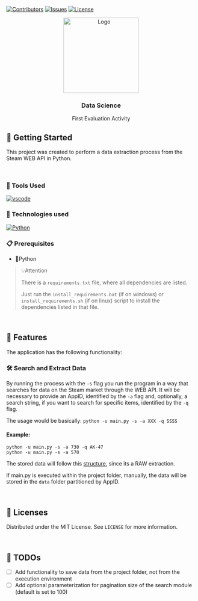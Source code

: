 [![Contributors][contributors-shield]][contributors-url]
[![Issues][issues-shield]][issues-url]
[![License][license-shield]][license-url]

<div align="center">
  <a href="#">
    <img src="https://media0.giphy.com/media/G1ifnX4d5tYFACktp9/giphy.gif?cid=ecf05e47vy5sj6l8po69dt2xjl9cf6qv9gslsueejm9hhvrr&ep=v1_gifs_search&rid=giphy.gif&ct=g" alt="Logo" width="200" height="200">
  </a>
  <h3 align="center">Data Science</h3>
  <p align="center">First Evaluation Activity</p>

</div>

## 🔰 Getting Started

This project was created to perform a data extraction process from the Steam WEB API in Python.

<br/>

### 💾 Tools Used

[![vscode][vscode]][vscode-url]

### 🤖 Technologies used

[![Python][Python]][Python-url]

### 📋 Prerequisites

- 🐍Python

>💡Attention
>
> There is a ```requirements.txt``` file, where all dependencies are listed.
>
>Just run the ```install_requirements.bat``` (if on windows) or ```install_requirements.sh``` (if on linux) script to install the dependencies listed in that file.

<br/>

## 🎨 Features
The application has the following functionality:



### 🛠️ Search and Extract Data
By running the process with the ```-s``` flag you run the program in a way that searches for data on the Steam market through the WEB API.
It will be necessary to provide an AppID, identified by the ```-a``` flag and, optionally, a search string, if you want to search for specific items, identified by the ```-q``` flag.

The usage would be basically:
```python -u main.py -s -a XXX -q SSSS```

#### Example:
``` 
python -u main.py -s -a 730 -q AK-47
python -u main.py -s -a 570
```

The stored data will follow this <a href="https://github.com/Revadike/InternalSteamWebAPI/wiki/Search-Market">structure</a>, since its a RAW extraction.

If main.py is executed within the project folder, manually, the data will be stored in the ```data``` folder partitioned by AppID.

<br/>

## 📑 Licenses

Distributed under the MIT License. See `LICENSE` for more information.

<br/>

## 🧻 TODOs
- [ ] Add functionality to save data from the project folder, not from the execution environment
- [ ] Add optional parameterization for pagination size of the search module (default is set to 100)

<!-- ASSETS -->

<!-- BADGE - Contributors -->

[contributors-shield]: https://img.shields.io/github/contributors/toledkrw/Aula-DataScience-Trabalho1.svg?style=for-the-badge
[contributors-url]: https://github.com/toledkrw/Aula-DataScience-Trabalho1/graphs/contributors

<!-- BADGE - Issues -->

[issues-shield]: https://img.shields.io/github/issues/toledkrw/Aula-DataScience-Trabalho1.svg?style=for-the-badge
[issues-url]: https://github.com/toledkrw/Aula-DataScience-Trabalho1/issues

<!-- BADGE - License -->

[license-shield]: https://img.shields.io/github/license/toledkrw/Aula-DataScience-Trabalho1.svg?style=for-the-badge
[license-url]: https://github.com/toledkrw/Aula-DataScience-Trabalho1/blob/main/LICENSE

<!--  -->
<!-- TECHNOLOGIES -->
<!--  -->

<!-- BADGE - Python -->

[Python]: https://img.shields.io/badge/Python-14354C?style=for-the-badge&logo=python&logoColor=white
[Python-url]: https://www.python.org/

<!-- BADGE - vscode -->

[vscode]: https://img.shields.io/badge/Visual%20Studio%20Code-0078d7.svg?style=for-the-badge&logo=visual-studio-code&logoColor=white
[vscode-url]: https://code.visualstudio.com/
